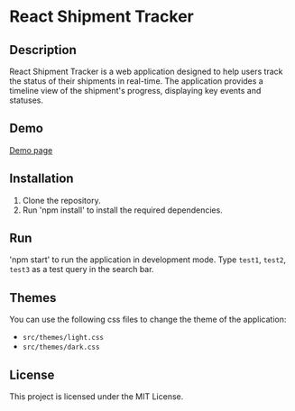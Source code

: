 # React Shipment Tracker

## Description
React Shipment Tracker is a web application designed to help users track the status of their shipments in real-time.
The application provides a timeline view of the shipment's progress, displaying key events and statuses.

## Demo
[Demo page](https://react-shipment-tracker.netlify.app/)

## Installation
1. Clone the repository.
2. Run 'npm install' to install the required dependencies.

## Run
'npm start' to run the application in development mode.
Type `test1`, `test2`, `test3` as a test query in the search bar.

## Themes
You can use the following css files to change the theme of the application:
- `src/themes/light.css`
- `src/themes/dark.css`

## License
This project is licensed under the MIT License.